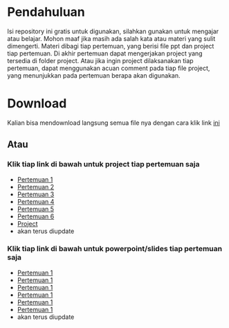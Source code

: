 Pendahuluan
===

Isi repository ini gratis untuk digunakan, silahkan gunakan untuk mengajar atau belajar. Mohon maaf jika masih ada salah kata atau materi yang sulit dimengerti. 
Materi dibagi tiap pertemuan, yang berisi file ppt dan project tiap pertemuan.
Di akhir pertemuan dapat mengerjakan project yang tersedia di folder project.
Atau jika ingin project dilaksanakan tiap pertemuan, dapat menggunakan acuan comment pada tiap file project, yang menunjukkan pada pertemuan berapa akan digunakan.


Download
===
Kalian bisa mendownload langsung semua file nya dengan cara klik link [ini](https://github.com/pzyxo/lescoding/archive/refs/heads/main.zip)

Atau
---
### Klik tiap link di bawah untuk project tiap pertemuan saja

* [Pertemuan 1](https://download-directory.github.io/?url=https%3A%2F%2Fgithub.com%2Fpzyxo%2Flescoding%2Ftree%2Fmain%2FPertemuan%25201)
* [Pertemuan 2](https://download-directory.github.io/?url=https%3A%2F%2Fgithub.com%2Fpzyxo%2Flescoding%2Ftree%2Fmain%2FPertemuan%25202)
* [Pertemuan 3](https://download-directory.github.io/?url=https%3A%2F%2Fgithub.com%2Fpzyxo%2Flescoding%2Ftree%2Fmain%2FPertemuan%25203)
* [Pertemuan 4](https://download-directory.github.io/?url=https%3A%2F%2Fgithub.com%2Fpzyxo%2Flescoding%2Ftree%2Fmain%2FPertemuan%25204)
* [Pertemuan 5](https://download-directory.github.io/?url=https%3A%2F%2Fgithub.com%2Fpzyxo%2Flescoding%2Ftree%2Fmain%2FPertemuan%25205)
* [Pertemuan 6](https://download-directory.github.io/?url=https%3A%2F%2Fgithub.com%2Fpzyxo%2Flescoding%2Ftree%2Fmain%2FPertemuan%25206)
* [Project](https://download-directory.github.io/?url=https%3A%2F%2Fgithub.com%2Fpzyxo%2Flescoding%2Ftree%2Fmain%2FProject)
* akan terus diupdate

### Klik tiap link di bawah untuk powerpoint/slides tiap pertemuan saja
* [Pertemuan 1](https://github.com/pzyxo/lescoding/raw/main/Pertemuan%201.pptx)
* [Pertemuan 1](https://github.com/pzyxo/lescoding/raw/main/Pertemuan%202.pptx)
* [Pertemuan 1](https://github.com/pzyxo/lescoding/raw/main/Pertemuan%203%20-%20CSS.pptx)
* [Pertemuan 1](https://github.com/pzyxo/lescoding/raw/main/Pertemuan%204%20-%20Table.pptx)
* [Pertemuan 1](https://github.com/pzyxo/lescoding/raw/main/Pertemuan%205%20-%20CSS%20#2.pptx)
* [Pertemuan 1](https://github.com/pzyxo/lescoding/raw/main/Pertemuan%201%20-%20List.pptx)
* akan terus diupdate